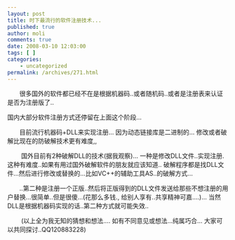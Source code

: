 ```yaml
---
layout: post
title: 时下最流行的软件注册技术...
published: true
author: moli
comments: true
date: 2008-03-10 12:03:00
tags: [ ]
categories:
    - uncategorized
permalink: /archives/271.html
---
```

&nbsp;&nbsp;&nbsp;&nbsp;&nbsp;&nbsp; 很多国外的软件都已经不在是根据机器码..或者随机码..或者是注册表来认证是否为注册版了..

国内大部分软件注册方式还停留在上面这个阶段&#8230;

&nbsp;&nbsp;&nbsp;&nbsp;&nbsp;&nbsp; 目前流行机器码+DLL来实现注册&#8230; 因为动态链接库是二进制的&#8230; 修改或者破解比现在的防破解技术更有难度,,

&nbsp;&nbsp;&nbsp;&nbsp;&nbsp;&nbsp;&nbsp; 国外目前有2种破解DLL的技术(据我观察)&#8230; 一种是修改DLL文件..实现注册.这种有难度..如果有用过国外破解软件的朋友就应该知道.. 破解程序都是找DLL文件&#8230;然后进行修改或替换的&#8230;比如VC++的辅助工具AS..的破解方式&#8230;

&nbsp;&nbsp;&nbsp;&nbsp;&nbsp;&nbsp; ..第二种是注册一个正版..然后将正版得到的DLL文件发送给那些不想注册的用户替换&#8230;很简单..但是很傻&#8230;(花那么多钱., 给别人享有..共享精神可嘉&#8230;.)&#8230; 当然DLL是根据机器码实现的话..第二种方式就可能失效..

&nbsp;&nbsp;&nbsp;&nbsp;&nbsp;&nbsp;&nbsp; (以上全为我无知的猜想和想法&#8230;. 如有不同意见或想法&#8230;纯属巧合&#8230; 大家可以共同探讨..QQ120883228)